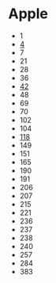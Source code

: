 # Apple

- 1
- [4](../solutions/4.md)
- 7
- 21
- 28
- 36
- [42](../solutions/42.md)
- 48
- 69
- 70
- 102
- 104
- [118](../solutions/118.md)
- 149
- 151
- 165
- 190
- 191
- 206
- 207
- 215
- 221
- 236
- 237
- 238
- 240
- 257
- 284
- 383